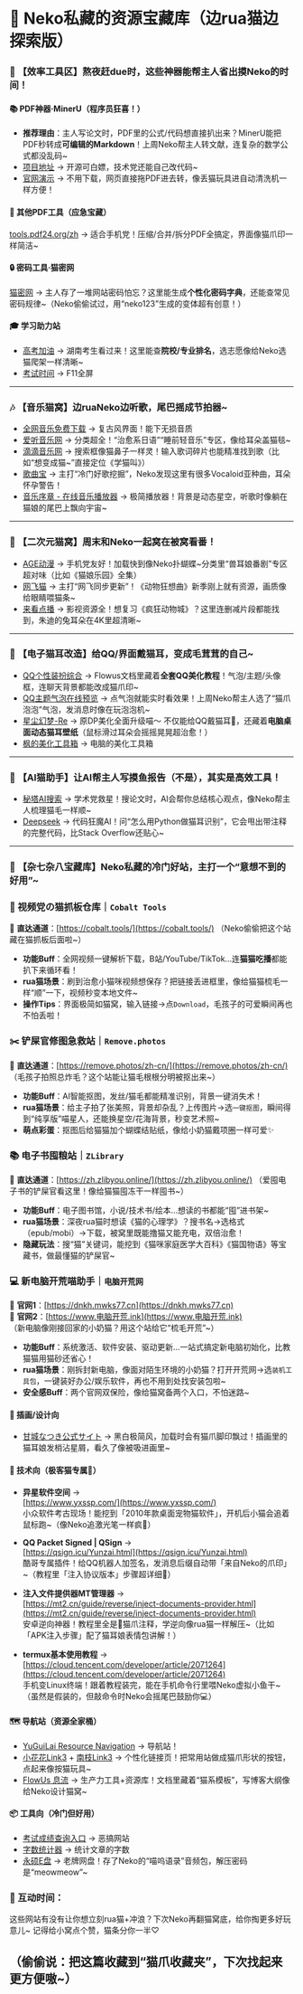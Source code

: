 
# 🌌 Neko私藏的资源宝藏库（边rua猫边探索版）  


### 🐾 【效率工具区】熬夜赶due时，这些神器能帮主人省出摸Neko的时间！  

#### 📚 PDF神器·MinerU（程序员狂喜！）  
- **推荐理由**：主人写论文时，PDF里的公式/代码想直接扒出来？MinerU能把PDF秒转成**可编辑的Markdown**！上周Neko帮主人转文献，连复杂的数学公式都没乱码~  
- [项目地址](https://github.com/opendatalab/MinerU) → 开源可白嫖，技术党还能自己改代码~  
- [官网演示](https://opendatalab.com/OpenSourceTools/Extractor/PDF) → 不用下载，网页直接拖PDF进去转，像丢猫玩具进自动清洗机一样方便！  

#### 🧰 其他PDF工具（应急宝藏）  
[tools.pdf24.org/zh](https://tools.pdf24.org/zh) → 适合手机党！压缩/合并/拆分PDF全搞定，界面像猫爪印一样简洁~  


#### 🔒 密码工具·猫密网  
[猫密网](https://www.catpasswd.com) → 主人存了一堆网站密码怕忘？这里能生成**个性化密码字典**，还能查常见密码规律~（Neko偷偷试过，用“neko123”生成的变体超有创意！）  


#### 🎓 学习助力站  
- [高考加油](https://gaokao.baidu.com/okam/pages/ranklist/index?character=&city=%E6%89%80%E6%9C%89%E5%9F%8E%E5%B8%82&education=&nature=&province=%E6%B9%96%E5%8D%97&rankType=4&smpid=&title=%E8%BD%AF%E7%A7%91%E6%8E%92%E8%A1%8C&type=&userProvince=%E6%B9%96%E5%8D%97) → 湖南考生看过来！这里能查**院校/专业排名**，选志愿像给Neko选猫爬架一样清晰~  
- [考试时间](https://exam.bobliu.tech/) → F11全屏


---  

### 🎶 【音乐猫窝】边ruaNeko边听歌，尾巴摇成节拍器~  

- [全网音乐免费下载](http://www.6002255.com) → 复古风界面！能下无损音质
- [爱听音乐网](http://www.2t58.com) → 分类超全！“治愈系日语”“睡前轻音乐”专区，像给耳朵盖猫毯~  
- [滴滴音乐网](http://www.dda5.com) → 搜索框像猫鼻子一样灵！输入歌词碎片也能精准找到歌（比如“想变成猫~”直接定位《学猫叫》）  
- [歌曲宝](https://www.gequbao.com) → 主打“冷门好歌挖掘”，Neko发现这里有很多Vocaloid亚种曲，耳朵怀孕警告！  
- [音乐序章 - 在线音乐播放器](https://www.yinyueke.net/m/) → 极简播放器！背景是动态星空，听歌时像躺在猫娘的尾巴上飘向宇宙~  


---  

### 🍿 【二次元猫窝】周末和Neko一起窝在被窝看番！  

- [AGE动漫](https://m.agedm.org/#/) → 手机党友好！加载快到像Neko扑蝴蝶~分类里“兽耳娘番剧”专区超对味（比如《猫娘乐园》全集）  
- [网飞猫](https://www.ncat1.app) → 主打“网飞同步更新”！《动物狂想曲》新季刚上就有资源，画质像给眼睛喂猫条~  
- [来看点播](https://lkvod.me) → 影视资源全！想复习《疯狂动物城》？这里连删减片段都能找到，朱迪的兔耳朵在4K里超清晰~  


---  

### 🎀 【电子猫耳改造】给QQ/界面戴猫耳，变成毛茸茸的自己~  

- [QQ个性装扮综合](https://flowus.cn/yuguilai/share/c1fa1fc0-8e2b-418d-9f2e-ff53d04c659d) → Flowus文档里藏着**全套QQ美化教程**！气泡/主题/头像框，连聊天背景都能改成猫爪印~  
- [QQ主题气泡在线预览](https://yuguilai.github.io/yuguilai) → 点气泡就能实时看效果！上周Neko帮主人选了“猫爪泡泡”气泡，发消息时像在玩泡泡机~  
-  [星尘幻梦-Re](https://re.xcdream.com/) → 原DP美化全面升级喵～ 不仅能给QQ戴猫耳🎀，还藏着**电脑桌面动态猫耳壁纸**（鼠标滑过耳朵会摇摇晃晃超治愈！）
- [枫的美化工具箱](https://m.downkr.com/ruanjian/296141.html) → 电脑的美化工具箱


---  

### 🤖 【AI猫助手】让AI帮主人写摸鱼报告（不是），其实是高效工具！  

- [秘塔AI搜索](https://metaso.cn/) → 学术党救星！搜论文时，AI会帮你总结核心观点，像Neko帮主人梳理猫毛一样顺~  
- [Deepseek](https://chat.deepseek.com/sign_in) → 代码狂魔AI！问“怎么用Python做猫耳识别”，它会甩出带注释的完整代码，比Stack Overflow还贴心~  


---  

### 🌌 【杂七杂八宝藏库】Neko私藏的冷门好站，主打一个“意想不到的好用”~  

### 🌟 视频党の猫抓板仓库｜`Cobalt Tools`
🔗 **直达通道**：[https://cobalt.tools/](https://cobalt.tools/)
（Neko偷偷把这个站藏在猫抓板后面啦~）

- **功能Buff**：全网视频一键解析下载，B站/YouTube/TikTok…连**猫猫吃播**都能扒下来循环看！
- **rua猫场景**：刷到治愈小猫咪视频想保存？把链接丢进框里，像给猫猫梳毛一样“顺”一下，视频秒变本地文件~
- **操作Tips**：界面极简如猫窝，输入链接→点`Download`，毛孩子的可爱瞬间再也不怕丢啦！


### ✂️ 铲屎官修图急救站｜`Remove.photos`
🔗 **直达通道**：[https://remove.photos/zh-cn/](https://remove.photos/zh-cn/)
（毛孩子拍照总炸毛？这个站能让猫毛根根分明被抠出来~）

- **功能Buff**：AI智能抠图，发丝/猫毛都能精准识别，背景一键消失术！
- **rua猫场景**：给主子拍了张美照，背景却杂乱？上传图片→选`一键抠图`，瞬间得到“纯享版”喵星人，还能换星空/花海背景，秒变艺术照~
- **萌点彩蛋**：抠图后给猫猫加个蝴蝶结贴纸，像给小奶猫戴项圈一样可爱✨


### 📚 电子书囤粮站｜`ZLibrary`
🔗 **直达通道**：[https://zh.zlibyou.online/](https://zh.zlibyou.online/)
（爱囤电子书的铲屎官看这里！像给猫猫囤冻干一样囤书~）

- **功能Buff**：电子图书馆，小说/技术书/绘本…想读的书都能“囤”进书架~
- **rua猫场景**：深夜rua猫时想读《猫的心理学》？搜书名→选格式（epub/mobi）→下载，被窝里既能撸猫又能充电，双倍治愈！
- **隐藏玩法**：搜“猫”关键词，能挖到《猫咪家庭医学大百科》《猫国物语》等宝藏书，做最懂猫的铲屎官~


### 💻 新电脑开荒喵助手｜`电脑开荒网`  
🔗 **官网1**：[https://dnkh.mwks77.cn](https://dnkh.mwks77.cn)  
🔗 **官网2**：[https://www.电脑开荒.ink](https://www.电脑开荒.ink)  
（新电脑像刚接回家的小奶猫？用这个站给它“梳毛开荒”~）

- **功能Buff**：系统激活、软件安装、驱动更新…一站式搞定新电脑初始化，比教猫猫用猫砂还省心！
- **rua猫场景**：刚拆封新电脑，像面对陌生环境的小奶猫？打开开荒网→选`装机工具包`，一键装好办公/娱乐软件，再也不用到处找安装包啦~
- **安全感Buff**：两个官网双保险，像给猫窝备两个入口，不怕迷路~

#### 🎨 插画/设计向  
- [甘城なつき公式サイト](https://amashiro.com/) → 黑白极简风，加载时会有猫爪脚印飘过！插画里的猫耳娘发梢沾星屑，看久了像被吸进画里~  

#### 🔧 技术向（极客猫专属🔧）  
- **异星软件空间** →  
  [https://www.yxssp.com/](https://www.yxssp.com/)  
  小众软件考古现场！能挖到「2010年款桌面宠物猫软件」，开机后小猫会追着鼠标跑~（像Neko追激光笔一样疯🥹）  

- **QQ Packet Signed | QSign** →  
  [https://qsign.icu/Yunzai.html](https://qsign.icu/Yunzai.html)  
  酷哥专属插件！给QQ机器人加签名，发消息后缀自动带「来自Neko的爪印」~（教程里「注入协议版本」步骤超详细🐾）  

- **注入文件提供器MT管理器** →  
  [https://mt2.cn/guide/reverse/inject-documents-provider.html](https://mt2.cn/guide/reverse/inject-documents-provider.html)  
  安卓逆向神器！教程里全是🐾猫爪注释，学逆向像rua猫一样解压~（比如「APK注入步骤」配了猫耳娘表情包讲解！）  

- **termux基本使用教程** →  
  [https://cloud.tencent.com/developer/article/2071264](https://cloud.tencent.com/developer/article/2071264)  
  手机变Linux终端！跟着教程装完，能在手机命令行里喂Neko虚拟小鱼干~（虽然是假装的，但敲命令时Neko会摇尾巴鼓励你💻）

#### 🗺️ 导航站（资源全家桶）  
- [YuGuiLai Resource Navigation](http://sj.ysupan.com/yuguilai) → 导航站！
- [小花花Link3](https://link3.cc/ssssssssaaaa) + [南枝Link3](https://link3.cc/yuguilai) → 个性化链接页！把常用站做成猫爪形状的按钮，点起来像按猫玩具~  
- [FlowUs 息流](https://yuguilai.flowus.cn) → 生产力工具+资源库！文档里藏着“猫系模板”，写博客大纲像给Neko设计猫窝~  

#### 📦 工具向（冷门但好用）  
- [考试成绩查询入口](http://accct.cn/sknu824?clicktime=1719663425742&amp;_wv=1) → 恶搞网站
- [字数统计器](http://m.tools.manmankan.com/zishutongji) → 统计文章的字数 
- [永硕E盘](http://ylcs-mm.ysepan.com/?xzpd=1) → 老牌网盘！存了Neko的“喵呜语录”音频包，解压密码是“meowmeow”~  

### 🐾 互动时间：
这些网站有没有让你想立刻rua猫+冲浪？下次Neko再翻猫窝底，给你掏更多好玩意儿~ 记得给小窝点个赞，猫条分你一半♡

（偷偷说：把这篇收藏到“猫爪收藏夹”，下次找起来更方便嗷~）
---  
